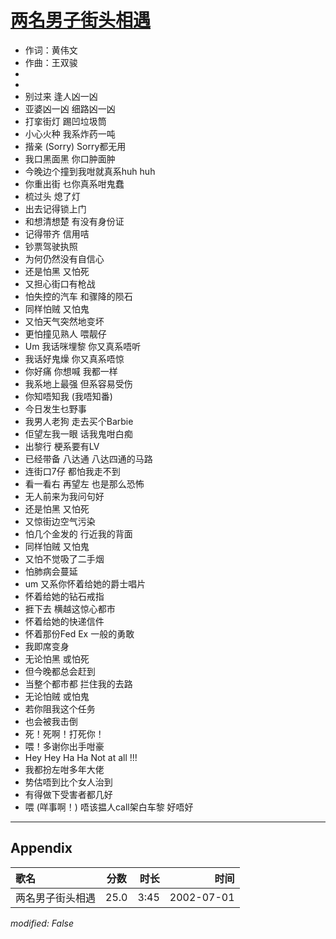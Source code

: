# [两名男子街头相遇](https://music.163.com/song?id=67018)

* 作词：黄伟文
* 作曲：王双骏
*
*
* 别过来 逢人凶一凶
* 亚婆凶一凶 细路凶一凶
* 打挛街灯 踢凹垃圾筒
* 小心火种 我系炸药一吨
* 揩亲 (Sorry) Sorry都无用
* 我口黑面黑 你口肿面肿
* 今晚边个撞到我咁就真系huh huh
* 你重出街 乜你真系咁鬼蠢
* 梳过头 熄了灯
* 出去记得锁上门
* 和想清想楚 有没有身份证
* 记得带齐 信用咭
* 钞票驾驶执照
* 为何仍然没有自信心
* 还是怕黑 又怕死
* 又担心街口有枪战
* 怕失控的汽车 和骤降的陨石
* 同样怕贼 又怕鬼
* 又怕天气突然地变坏
* 更怕撞见熟人 喂靓仔
* Um 我话咪埋黎 你又真系唔听
* 我话好鬼燥 你又真系唔惊
* 你好痛 你想喊 我都一样
* 我系地上最强 但系容易受伤
* 你知唔知我 (我唔知番)
* 今日发生乜野事
* 我男人老狗 走去买个Barbie
* 佢望左我一眼 话我鬼咁白痴
* 出黎行 梗系要有LV
* 已经带备 八达通 八达四通的马路
* 连街口7仔 都怕我走不到
* 看一看右 再望左 也是那么恐怖
* 无人前来为我问句好
* 还是怕黑 又怕死
* 又惊街边空气污染
* 怕几个金发的 行近我的背面
* 同样怕贼 又怕鬼
* 又怕不觉吸了二手烟
* 怕肺病会蔓延
* um 又系你怀着给她的爵士唱片
* 怀着给她的钻石戒指
* 捱下去 横越这惊心都市
* 怀着给她的快递信件
* 怀着那份Fed Ex 一般的勇敢
* 我即席变身
* 无论怕黑 或怕死
* 但今晚都总会赶到
* 当整个都市都 拦住我的去路
* 无论怕贼 或怕鬼
* 若你阻我这个任务
* 也会被我击倒
* 死！死啊！打死你！
* 喂！多谢你出手咁豪
* Hey Hey Ha Ha Not at all !!!
* 我都扮左咁多年大佬
* 势估唔到比个女人治到
* 有得做下受害者都几好
* 喂 (咩事啊！) 唔该揾人call架白车黎 好唔好


---

## Appendix

|歌名|分数|时长|时间|
|:---|:---:|---:|---:|
|两名男子街头相遇|25.0|3:45|2002-07-01

*modified: False*